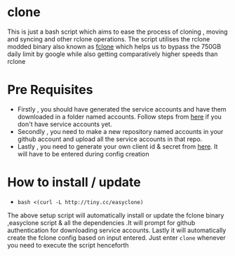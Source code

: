 # clone
This is just a bash script which aims to ease the process of cloning , moving and syncing and other rclone operations.
The script utilises the rclone modded binary also known as [fclone](https://github.com/mawaya/rclone) which helps us to bypass the 750GB daily limit by google while also getting comparatively higher speeds than rclone

# Pre Requisites
* Firstly , you should have generated the service accounts and have them downloaded in a folder named accounts. Follow steps from [here](https://github.com/smartass08/Service-Accounts-to-Google-groups/blob/master/README.md) if you don't have service accounts yet.
* Secondly , you need to make a new repository named accounts in your github account and upload all the service accounts in that repo.
* Lastly , you need to generate your own client id & secret from [here](https://developers.google.com/drive/api/v3/quickstart/python). It will have to be entered during config creation

# How to install / update
* ```bash <(curl -L http://tiny.cc/easyclone)```

The above setup script will automatically install or update the fclone binary ,easyclone script & all the dependencies .It will prompt for github authentication for downloading service accounts. Lastly it will automatically create the fclone config based on input entered. Just enter ```clone``` whenever you need to execute the script henceforth
